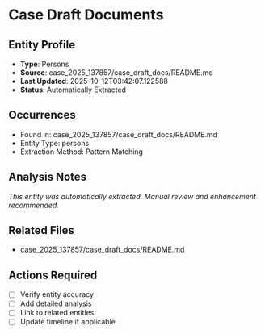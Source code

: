 # Case Draft Documents

## Entity Profile
- **Type**: Persons
- **Source**: case_2025_137857/case_draft_docs/README.md
- **Last Updated**: 2025-10-12T03:42:07.122588
- **Status**: Automatically Extracted

## Occurrences
- Found in: case_2025_137857/case_draft_docs/README.md
- Entity Type: persons
- Extraction Method: Pattern Matching

## Analysis Notes
*This entity was automatically extracted. Manual review and enhancement recommended.*

## Related Files
- case_2025_137857/case_draft_docs/README.md

## Actions Required
- [ ] Verify entity accuracy
- [ ] Add detailed analysis
- [ ] Link to related entities
- [ ] Update timeline if applicable
